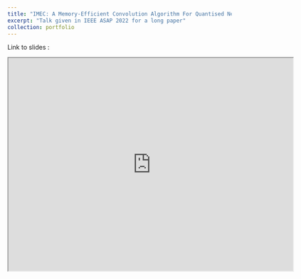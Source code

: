 ```yaml
---
title: "IMEC: A Memory-Efficient Convolution Algorithm For Quantised Neural Network Accelerators"
excerpt: "Talk given in IEEE ASAP 2022 for a long paper"
collection: portfolio
---
```


Link to slides :
<iframe src="https://drive.google.com/file/d/1SuHACiZvblo3PIeeNoNYz0zz51VWwsDy/preview" width="640" height="480" allow="autoplay"></iframe>
